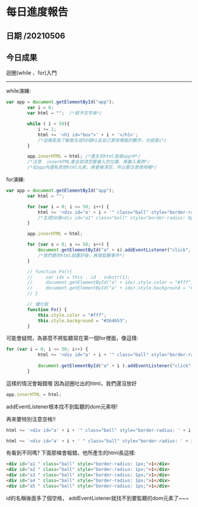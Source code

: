 每日進度報告
======
日期 /20210506
---
今日成果
---
迴圈(while 、for)入門
***
while演練:

```javascript
var app = document.getElementById("app");
        var i = 0;
        var html = "";  /*賦予空字串*/

        while ( i < 50){
            i += 1;
            html += '<h1 id="box">' + i + '</h1>';  
            /*這裡是為了動態生成50個h1並自己更改裡面的數字，也就是i*/
        }

        app.innerHTML = html; /*產生的html放進app中*/
        /*注意  innerHTML會全部清空要塞入的位置，再塞入東西*/
        /*如app內還有其他html元素，將會被清空，所以要注意使用喔*/
```
for演練:
```javascript
var app = document.getElementById("app");
        var html = "";

        for (var i = 0; i <= 50; i++) {
            html += '<div id="a' + i + '" class="ball" style="border-radius: ' + i + 'px;"> ' + i + '</div>';
            /*生成50個<div id="a1" class="ball" style="border-radius: 0px;">1</div>，並帶入數字1~50*/
        }

        app.innerHTML = html;

        for (var s = 0; s <= 50; s++) {
            document.getElementById("a" + s).addEventListener("click", Fn);
            /*我們要的html設置好後，再做監聽事件*/
        }

        // function Fn(){ 
        //     var idx = this . id . substr(1);
        //     document.getElementById("a" + idx).style.color = "#fff";
        //     document.getElementById("a" + idx).style.background = "#264653";
        // }

        // 優化版
        function Fn() {
            this.style.color = "#fff";
            this.style.background = "#264653";
        }
```
可能會疑問，為甚麼不將監聽寫在第一個for裡面，像這樣:

```javascript
for (var i = 0; i <= 50; i++) {
            html += '<div id="a' + i + '" class="ball" style="border-radius: ' + i + 'px;"> ' + i + '</div>';
            
            document.getElementById("a" + i ).addEventListener("click", Fn)
        }
```
這樣的情況會報錯喔
因為迴圈吐出的html，我們還沒放好
```javascript
app.innerHTML = html;
```
addEventListener根本找不到監聽的dom元素呀!

再來要特別注意空格!!
```javascript
html += '<div id="a' + i + '" class="ball" style="border-radius: ' + i + 'px;"> ' + i + '</div>';
```
```javascript
html += '<div id="a' + i + ' " class="ball" style="border-radius: ' + i + 'px;"> ' + i + '</div>';
```
有看到不同嗎?
下面那條會報錯，他所產生的html長這樣:
```html
<div id="a1 " class="ball" style="border-radius: 1px;">1</div>
<div id="a2 " class="ball" style="border-radius: 1px;">1</div>
<div id="a3 " class="ball" style="border-radius: 1px;">1</div>
<div id="a4 " class="ball" style="border-radius: 1px;">1</div>
<div id="a5 " class="ball" style="border-radius: 1px;">1</div>
```
id的名稱後面多了個空格，
addEventListener就找不到要監聽的dom元素了~~~
